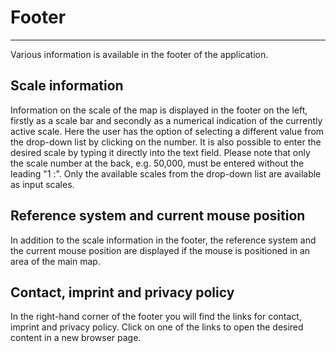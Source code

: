 # Footer
***
Various information is available in the footer of the application.

## Scale information

Information on the scale of the map is displayed in the footer on the left, firstly as a scale bar and secondly as a numerical indication of the currently active scale. Here the user has the option of selecting a different value from the drop-down list by clicking on the number. It is also possible to enter the desired scale by typing it directly into the text field. Please note that only the scale number at the back, e.g. 50,000, must be entered without the leading "1 :". Only the available scales from the drop-down list are available as input scales.

## Reference system and current mouse position

In addition to the scale information in the footer, the reference system and the current mouse position are displayed if the mouse is positioned in an area of the main map.

## Contact, imprint and privacy policy

In the right-hand corner of the footer you will find the links for contact, imprint and privacy policy. Click on one of the links to open the desired content in a new browser page.

